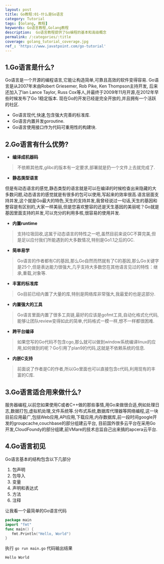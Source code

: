 ```yaml
---
layout: post
title: Go教程:01-什么是Go语言
category: Tutorial
tags: [Golang, 教程]
keywords: Go语言教程,Golang教程
description:  Go语言教程提供了Go编程的基本和高级概念
permalink: /:categories/:title
coverage: golang_tutorial_coverage.jpg
ref_: 'https://www.javatpoint.com/go-tutorial'
---
```


## 1.Go语言是什么?

Go语言是一个开源的编程语言,它能让构造简单,可靠且高效的软件变得容易.
Go语言是从2007年末由Robert Griesemer, Rob Pike, Ken Thompson主持开发,
后来还加入了Ian Lance Taylor, Russ Cox等人,并最终于2009年11月开源,在2012年早些时候发布了Go 1稳定版本.
现在Go的开发已经是完全开放的,并且拥有一个活跃的社区.

- Go语言现代,快速,包含强大完善的标准库.
- Go语言内置并发goroutine.
- Go语言使用接口作为代码可重用性的构建块.

## 2.Go语言有什么优势?

- **编译成机器码**

> 不依赖其他库,glibc的版本有一定要求,部署就是扔一个文件上去就完成了.

- **静态类型语言**

>
但是有动态语言的感觉,静态类型的语言就是可以在编译的时候检查出来隐藏的大多数问题,动态语言的感觉就是有很多的包可以使用,写起来的效率很高.语言层面支持并发,这个就是Go最大的特色,天生的支持并发,我曾经说过一句话,天生的基因和整容是有区别的,大家一样美丽,但是您喜欢整容的还是天生基因的美丽呢？Go就是基因里面支持的并发,可以充分的利用多核,很容易的使用并发.

- **内置runtime**

> 支持垃圾回收,这属于动态语言的特性之一吧,虽然目前来说GC不算完美,但是足以应付我们所能遇到的大多数情况,特别是Go1.1之后的GC.

- **简单易学**

> Go语言的作者都有C的基因,那么Go自然而然就有了C的基因,那么Go关键字是25个,但是表达能力很强大,几乎支持大多数您在其他语言见过的特性：继承,重载,对象等.

- **丰富的标准库**

> Go目前已经内置了大量的库,特别是网络库非常强大,我最爱的也是这部分.

- **内置强大的工具**

> Go语言里面内置了很多工具链,最好的应该是gofmt工具,自动化格式化代码,能够让团队review变得如此的简单,代码格式一模一样,想不一样都很困难.

- **跨平台编译**

> 如果您写的Go代码不包含cgo,那么就可以做到window系统编译linux的应用,如何做到的呢？Go引用了plan9的代码,这就是不依赖系统的信息.

- **内嵌C支持**

> 前面说了作者是C的作者,所以Go里面也可以直接包含c代码,利用现有的丰富的C库.

## 3.Go语言适合用来做什么?

服务器编程,以前您如果使用C或者C++做的那些事情,用Go来做很合适,例如处理日志,数据打包,虚拟机处理,文件系统等.分布式系统,数据库代理器等网络编程,这一块目前应用最广,包括Web应用,API应用,下载应用,内存数据库,前一段时间google开发的groupcache,couchbase的部分组建云平台,
目前国外很多云平台在采用Go开发,CloudFoundy的部分组建,前VMare的技术总监自己出来搞的apcera云平台.

## 4.Go语言初见

Go语言基本的结构包含以下几部分

1. 包声明
2. 包导入
3. 变量
4. 声明和表达式
5. 方法
6. 注释

让我看一个最简单的Go语言代码

```go
package main  
import "fmt"  
func main() {  
   fmt.Println("Hello, World")  
}  
```

执行 `go run main.go` 代码输出结果

```bash
Hello World
```